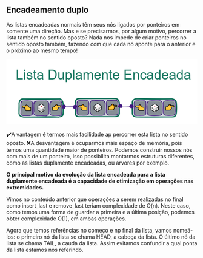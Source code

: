 ## Encadeamento duplo

As listas encadeadas normais têm seus nós ligados por ponteiros em somente uma direção. Mas e se precisarmos, por algum motivo, percorrer a lista também no sentido oposto? Nada nos impede de criar ponteiros no sentido oposto também, fazendo com que cada nó aponte para o anterior e o próximo ao mesmo tempo!

<img src='doubly_linked_list-.png'>

✔️A vantagem é termos mais facilidade ap percorrer esta lista no sentido oposto. ❌A desvantagem é ocuparmos mais espaço de memória, pois temos uma quantidade maior de ponteiros. Podemos construir nossos nós com mais de um ponteiro, isso possibilita montarmos estruturas diferentes, como as listas duplamente encadeadas, ou árvores por exemplo.

**O principal motivo da evolução da lista encadeada para a lista duplamente encadeada é a capacidade de otimização em operações nas extremidades.**

Vimos no conteúdo anterior que operações a serem realizadas no final como insert_last e remove_last teriam complexidade de O(n). Neste caso, como temos uma forma de guardar a primeira e a última posição, podemos obter complexidade O(1), em ambas operações.

Agora que temos referências no começo e np final da lista, vamos nomeá-los: o primeiro nó da lista se chama HEAD, a cabeça da lista. O último nó da lista se chama TAIL, a cauda da lista. Assim evitamos confundir a qual ponta da lista estamos nos referindo.
